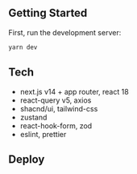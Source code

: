 ## Getting Started

First, run the development server:

```bash
yarn dev
```

## Tech

- next.js v14 + app router, react 18
- react-query v5, axios
- shacnd/ui, tailwind-css
- zustand
- react-hook-form, zod
- eslint, prettier

## Deploy

